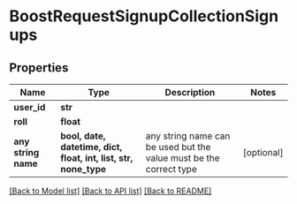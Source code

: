 # BoostRequestSignupCollectionSignups


## Properties
Name | Type | Description | Notes
------------ | ------------- | ------------- | -------------
**user_id** | **str** |  | 
**roll** | **float** |  | 
**any string name** | **bool, date, datetime, dict, float, int, list, str, none_type** | any string name can be used but the value must be the correct type | [optional]

[[Back to Model list]](../README.md#documentation-for-models) [[Back to API list]](../README.md#documentation-for-api-endpoints) [[Back to README]](../README.md)


